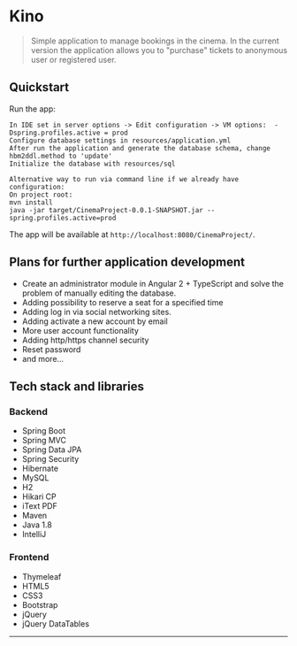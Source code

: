 
# Kino

> Simple application to manage bookings in the cinema.
In the current version the application allows you to "purchase" tickets to anonymous user or registered user.

## Quickstart
Run the app:

    In IDE set in server options -> Edit configuration -> VM options:  -Dspring.profiles.active = prod
    Configure database settings in resources/application.yml
    After run the application and generate the database schema, change hbm2ddl.method to 'update'
    Initialize the database with resources/sql
    
    Alternative way to run via command line if we already have configuration:
    On project root:
    mvn install
    java -jar target/CinemaProject-0.0.1-SNAPSHOT.jar --spring.profiles.active=prod
    
The app will be available at `http://localhost:8080/CinemaProject/`. 

## Plans for further application development
- Create an administrator module in Angular 2 + TypeScript and solve the problem of manually editing the database.
- Adding possibility to reserve a seat for a specified time
- Adding log in via social networking sites.
- Adding activate a new account by email
- More user account functionality
- Adding http/https channel security
- Reset password
- and more...


## Tech stack and libraries
### Backend
- Spring Boot
- Spring MVC
- Spring Data JPA
- Spring Security
- Hibernate
- MySQL
- H2
- Hikari CP
- iText PDF
- Maven
- Java 1.8
- IntelliJ

### Frontend
- Thymeleaf
- HTML5
- CSS3
- Bootstrap
- jQuery
- jQuery DataTables
---
